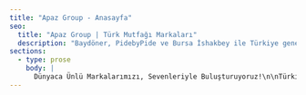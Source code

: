 ```yaml
---
title: "Apaz Group - Anasayfa"
seo:
  title: "Apaz Group | Türk Mutfağı Markaları"
  description: "Baydöner, PidebyPide ve Bursa İshakbey ile Türkiye genelinde yenilikçi ve kaliteli restoran deneyimi."
sections:
  - type: prose
    body: |
      Dünyaca Ünlü Markalarımızı, Sevenleriyle Buluşturuyoruz!\n\nTürkiye’nin her yerinde güçlü markalarımızla lezzet sunuyoruz.
---
```

